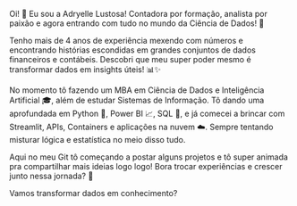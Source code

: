 Oi! 👋 Eu sou a Adryelle Lustosa! Contadora por formação, analista por paixão e agora entrando com tudo no mundo da Ciência de Dados! 🚀

Tenho mais de 4 anos de experiência mexendo com números e encontrando histórias escondidas em grandes conjuntos de dados financeiros e contábeis. Descobri que meu super poder mesmo é transformar dados em insights úteis! 📊✨

No momento tô fazendo um MBA em Ciência de Dados e Inteligência Artificial 🎓, além de estudar Sistemas de Informação. Tô dando uma aprofundada em Python 🐍, Power BI 📈, SQL 💾, e já comecei a brincar com Streamlit, APIs, Containers e aplicações na nuvem ☁️. Sempre tentando misturar lógica e estatística no meio disso tudo.

Aqui no meu Git tô começando a postar alguns projetos e tô super animada pra compartilhar mais ideias logo logo! Bora trocar experiências e crescer junto nessa jornada? 🤝

Vamos transformar dados em conhecimento?

